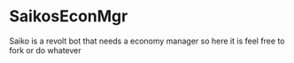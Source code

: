 # SaikosEconMgr
Saiko is a revolt bot that needs a economy manager so here it is feel free to fork or do whatever
